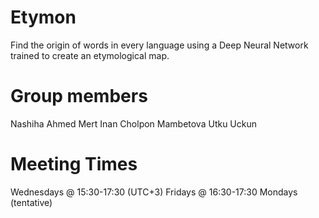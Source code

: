 # Etymon
Find the origin of words in every language using a Deep Neural Network trained to create an etymological map. 

# Group members
Nashiha Ahmed
Mert Inan
Cholpon Mambetova
Utku Uckun

# Meeting Times
Wednesdays @ 15:30-17:30 (UTC+3)
Fridays @ 16:30-17:30
Mondays (tentative)
